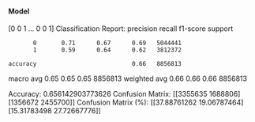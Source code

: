 #### Model
[0 0 1 ... 0 0 1]
Classification Report:
              precision    recall  f1-score   support

           0       0.71      0.67      0.69   5044441
           1       0.59      0.64      0.62   3812372

    accuracy                           0.66   8856813
   macro avg       0.65      0.65      0.65   8856813
weighted avg       0.66      0.66      0.66   8856813

Accuracy: 0.656142903773626
Confusion Matrix:
[[3355635 1688806]
 [1356672 2455700]]
Confusion Matrix (%):
[[37.88761262 19.06787464]
 [15.31783498 27.72667776]]
